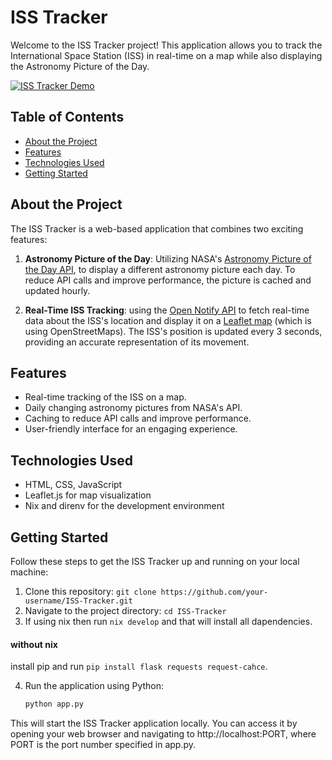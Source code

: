 # ISS Tracker

Welcome to the ISS Tracker project! This application allows you to track the International Space Station (ISS) in real-time on a map while also displaying the Astronomy Picture of the Day.

[![ISS Tracker Demo](https://img.youtube.com/vi/JAgNTmCid-I/0.jpg)](https://www.youtube.com/watch?v=JAgNTmCid-I)


## Table of Contents

- [About the Project](#about-the-project)
- [Features](#features)
- [Technologies Used](#technologies-used)
- [Getting Started](#getting-started)


## About the Project

The ISS Tracker is a web-based application that combines two exciting features:

1. **Astronomy Picture of the Day**: Utilizing NASA's [Astronomy Picture of the Day API](https://api.nasa.gov/), to display a different astronomy picture each day. To reduce API calls and improve performance, the picture is cached and updated hourly.

2. **Real-Time ISS Tracking**: using the [Open Notify API](http://open-notify.org/Open-Notify-API/ISS-Location-Now/) to fetch real-time data about the ISS's location and display it on a [Leaflet map](https://leafletjs.com/) (which is using OpenStreetMaps). The ISS's position is updated every 3 seconds, providing an accurate representation of its movement.

## Features

- Real-time tracking of the ISS on a map.
- Daily changing astronomy pictures from NASA's API.
- Caching to reduce API calls and improve performance.
- User-friendly interface for an engaging experience.

## Technologies Used

- HTML, CSS, JavaScript
- Leaflet.js for map visualization
- Nix and direnv for the development environment

## Getting Started

Follow these steps to get the ISS Tracker up and running on your local machine:

1. Clone this repository: `git clone https://github.com/your-username/ISS-Tracker.git`
2. Navigate to the project directory: `cd ISS-Tracker`
3. If using nix then run ```nix develop``` and that will install all dapendencies.


#### without nix
install pip and run ```pip install flask requests request-cahce```.

4. Run the application using Python:

   ```bash
   python app.py
   ```
   
This will start the ISS Tracker application locally. You can access it by opening your web browser and navigating to http://localhost:PORT, where PORT is the port number specified in app.py.
